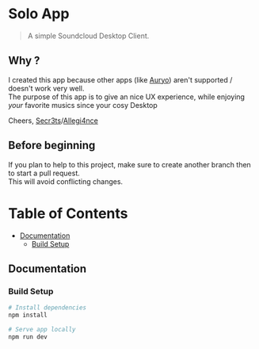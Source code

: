 # Solo App

> A simple Soundcloud Desktop Client.

## Why ? 

I created this app because other apps (like [Auryo](https://github.com/Superjo149/auryo)) aren't supported / doesn't work very well.  
The purpose of this app is to give an nice UX experience, while enjoying *your* favorite musics since your cosy Desktop

Cheers, [Secr3ts](https://github.com/Secr3ts)/[Allegi4nce](https://discordapp.com/users/378960553508601867)

## Before beginning

If you plan to help to this project, make sure to create another branch then to start a pull request.  
This will avoid conflicting changes.

# Table of Contents

- [Documentation](#documentation)
  - [Build Setup](#build-setup)

## Documentation

### Build Setup

``` bash
# Install dependencies
npm install

# Serve app locally
npm run dev

```
